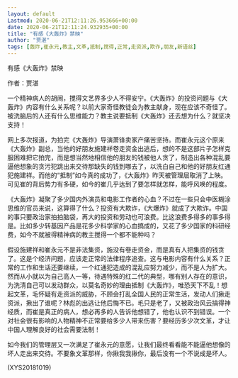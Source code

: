 ```yaml
---
layout: default
Lastmod: 2020-06-21T12:11:26.953666+00:00
date: 2020-06-21T12:11:24.932935+00:00
title: "有感《大轰炸》禁映"
author: "贾湛"
tags: [轰炸,崔永元,教主,文革,抵制,搅得,正常,走资派,欺诈,朋友,新语丝]
---
```


有感《大轰炸》禁映

作者：贾湛

一个精神病人的胡闹，搅得文艺界多少人不得安宁。《大轰炸》的投资问题与《大轰炸》内容有什么关系呢？以前大家奇怪教徒会为教主献身，现在应该不奇怪了。被洗脑后的人还有什么思维能力？教主说要抵制《大轰炸》还去想为什么？就坚决支持！

网上多次报道，为拍完《大轰炸》导演萧锋卖家产痛苦坚持。而崔永元这个原来《大轰炸》副总，当他的好朋友施建祥卷走资金出逃后，想的不是这部片子怎样克服困难把它拍完，而是想当然地相信他的朋友的钱被他人贪了，制造出各种混乱要逼他想象的贪污犯跳出来交待那缺失的钱到哪去了，以洗白自己和他的好朋友红通犯施建祥。而他的“抵制”如今真的成功了，《大轰炸》昨天被管理层取消了上映。可见崔的背后势力有多硬，如今的崔几乎达到了要怎样就怎样，能呼风唤的程度。

《大轰炸》凝聚了多少国内外演员和电影工作者的心血？不过在一些只会中医糊涂思维的官员来说，这算得了什么？投资有大欺诈，《大爆炸》就成了大欺诈。中国的事只要政治家拍拍脑袋，再大的投资和劳动也可浪费。比这浪费多得多的事多得是。比如多少转基因产品是花多少科学家的心血搞成的，又花了多少国家的科研经费，如今不就被得精神病的教主搅得一个都不能种吗？

假设施建祥和崔永元不是非法集资，施没有卷走资金，而是真有人把集资的钱贪了。这是个经济问题，应该走正常的法律程序追查。这与电影内容有什么关系？正常的工作和生话还要继续，一个红通犯造成的混乱应努力减少，而不是人为扩大。然而从小就以为自己高人一等，待遇特殊的红二代的典型，哪有别人存在的意识，为洗清自己可以发动群众，以莫名奇妙的理由抵制《大轰炸》，唯恐天下不乱！想起文革，毛怀疑有走资派的威胁，不顾会打乱全国人民的正常生活，发动人们揪走资派，揪出了谁呢？林彪的出逃让他后悔不已。毛只是老了，又被政治风云搞得神经质，而崔是真正的病人，想必再多的人告诉他想错了，他也认识不到错误。一个对社会很有影响的人物精神不正常要给多少人带来伤害？要经历多少次文革，才让中国人理解良好的社会需要法制！

如今我们的管理层又一次满足了崔永元的意愿，让我们最终看看能不能逼他想像的坏人走出来交待。不要象文革那样，你揪我我揪你，最后没有一个不说成是坏人。

(XYS20181019)

